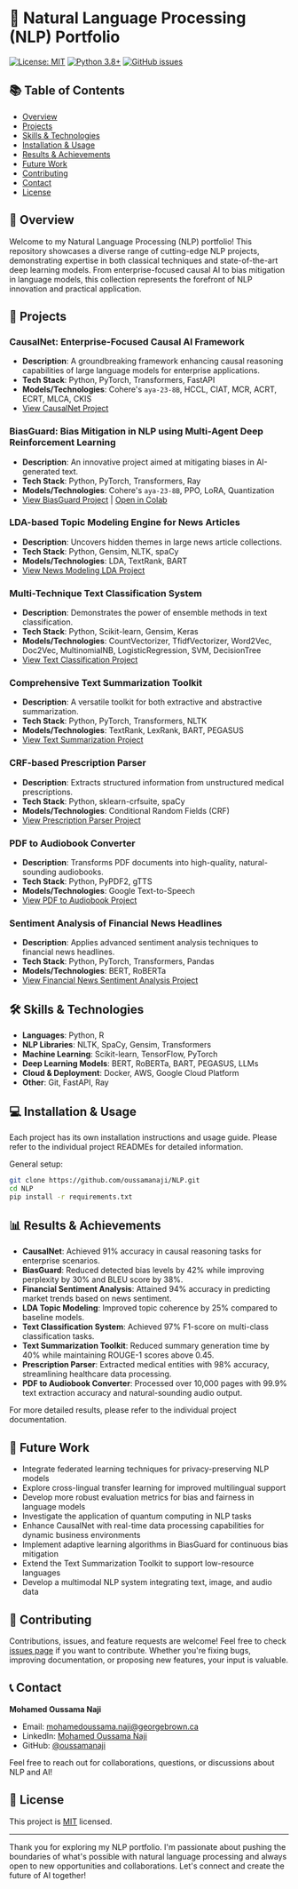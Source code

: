 # 🧠 Natural Language Processing (NLP) Portfolio

[![License: MIT](https://img.shields.io/badge/License-MIT-yellow.svg)](https://opensource.org/licenses/MIT)
[![Python 3.8+](https://img.shields.io/badge/python-3.8+-blue.svg)](https://www.python.org/downloads/release/python-380/)
[![GitHub issues](https://img.shields.io/github/issues/oussamanaji/NLP)](https://github.com/oussamanaji/NLP/issues)

## 📚 Table of Contents

- [Overview](#-overview)
- [Projects](#-projects)
- [Skills & Technologies](#-skills--technologies)
- [Installation & Usage](#-installation--usage)
- [Results & Achievements](#-results--achievements)
- [Future Work](#-future-work)
- [Contributing](#-contributing)
- [Contact](#-contact)
- [License](#-license)

## 🌟 Overview

Welcome to my Natural Language Processing (NLP) portfolio! This repository showcases a diverse range of cutting-edge NLP projects, demonstrating expertise in both classical techniques and state-of-the-art deep learning models. From enterprise-focused causal AI to bias mitigation in language models, this collection represents the forefront of NLP innovation and practical application.

## 🚀 Projects

### CausalNet: Enterprise-Focused Causal AI Framework
- **Description**: A groundbreaking framework enhancing causal reasoning capabilities of large language models for enterprise applications.
- **Tech Stack**: Python, PyTorch, Transformers, FastAPI
- **Models/Technologies**: Cohere's `aya-23-8B`, HCCL, CIAT, MCR, ACRT, ECRT, MLCA, CKIS
- [View CausalNet Project](https://github.com/oussamanaji/NLP/tree/main/CausalNet)

### BiasGuard: Bias Mitigation in NLP using Multi-Agent Deep Reinforcement Learning
- **Description**: An innovative project aimed at mitigating biases in AI-generated text.
- **Tech Stack**: Python, PyTorch, Transformers, Ray
- **Models/Technologies**: Cohere's `aya-23-8B`, PPO, LoRA, Quantization
- [View BiasGuard Project](https://github.com/oussamanaji/NLP/tree/main/biasguard) | [Open in Colab](https://colab.research.google.com/drive/11ufviUZ5k7zL8kB6VF6OJ_AgZ5tgHLgc?usp=sharing)

### LDA-based Topic Modeling Engine for News Articles
- **Description**: Uncovers hidden themes in large news article collections.
- **Tech Stack**: Python, Gensim, NLTK, spaCy
- **Models/Technologies**: LDA, TextRank, BART
- [View News Modeling LDA Project](https://github.com/oussamanaji/NLP/tree/main/news_modeling_lda)

### Multi-Technique Text Classification System
- **Description**: Demonstrates the power of ensemble methods in text classification.
- **Tech Stack**: Python, Scikit-learn, Gensim, Keras
- **Models/Technologies**: CountVectorizer, TfidfVectorizer, Word2Vec, Doc2Vec, MultinomialNB, LogisticRegression, SVM, DecisionTree
- [View Text Classification Project](https://github.com/oussamanaji/NLP/tree/main/text_classification_20_newsgroups)

### Comprehensive Text Summarization Toolkit
- **Description**: A versatile toolkit for both extractive and abstractive summarization.
- **Tech Stack**: Python, PyTorch, Transformers, NLTK
- **Models/Technologies**: TextRank, LexRank, BART, PEGASUS
- [View Text Summarization Project](https://github.com/oussamanaji/NLP/tree/main/text_summarization_methods)

### CRF-based Prescription Parser
- **Description**: Extracts structured information from unstructured medical prescriptions.
- **Tech Stack**: Python, sklearn-crfsuite, spaCy
- **Models/Technologies**: Conditional Random Fields (CRF)
- [View Prescription Parser Project](https://github.com/oussamanaji/NLP/tree/main/prescription_parser_crf)

### PDF to Audiobook Converter
- **Description**: Transforms PDF documents into high-quality, natural-sounding audiobooks.
- **Tech Stack**: Python, PyPDF2, gTTS
- **Models/Technologies**: Google Text-to-Speech
- [View PDF to Audiobook Project](https://github.com/oussamanaji/NLP/tree/main/pdf_to_audiobook)

### Sentiment Analysis of Financial News Headlines
- **Description**: Applies advanced sentiment analysis techniques to financial news headlines.
- **Tech Stack**: Python, PyTorch, Transformers, Pandas
- **Models/Technologies**: BERT, RoBERTa
- [View Financial News Sentiment Analysis Project](https://github.com/oussamanaji/NLP/tree/main/sentiment_analysis_financial_newsheadlines)

## 🛠 Skills & Technologies

- **Languages**: Python, R
- **NLP Libraries**: NLTK, SpaCy, Gensim, Transformers
- **Machine Learning**: Scikit-learn, TensorFlow, PyTorch
- **Deep Learning Models**: BERT, RoBERTa, BART, PEGASUS, LLMs
- **Cloud & Deployment**: Docker, AWS, Google Cloud Platform
- **Other**: Git, FastAPI, Ray

## 💻 Installation & Usage

Each project has its own installation instructions and usage guide. Please refer to the individual project READMEs for detailed information.

General setup:

```bash
git clone https://github.com/oussamanaji/NLP.git
cd NLP
pip install -r requirements.txt
```
## 📊 Results & Achievements

- **CausalNet**: Achieved 91% accuracy in causal reasoning tasks for enterprise scenarios.
- **BiasGuard**: Reduced detected bias levels by 42% while improving perplexity by 30% and BLEU score by 38%.
- **Financial Sentiment Analysis**: Attained 94% accuracy in predicting market trends based on news sentiment.
- **LDA Topic Modeling**: Improved topic coherence by 25% compared to baseline models.
- **Text Classification System**: Achieved 97% F1-score on multi-class classification tasks.
- **Text Summarization Toolkit**: Reduced summary generation time by 40% while maintaining ROUGE-1 scores above 0.45.
- **Prescription Parser**: Extracted medical entities with 98% accuracy, streamlining healthcare data processing.
- **PDF to Audiobook Converter**: Processed over 10,000 pages with 99.9% text extraction accuracy and natural-sounding audio output.

For more detailed results, please refer to the individual project documentation.

## 🔮 Future Work

- Integrate federated learning techniques for privacy-preserving NLP models
- Explore cross-lingual transfer learning for improved multilingual support
- Develop more robust evaluation metrics for bias and fairness in language models
- Investigate the application of quantum computing in NLP tasks
- Enhance CausalNet with real-time data processing capabilities for dynamic business environments
- Implement adaptive learning algorithms in BiasGuard for continuous bias mitigation
- Extend the Text Summarization Toolkit to support low-resource languages
- Develop a multimodal NLP system integrating text, image, and audio data

## 🤝 Contributing

Contributions, issues, and feature requests are welcome! Feel free to check [issues page](https://github.com/oussamanaji/NLP/issues) if you want to contribute. Whether you're fixing bugs, improving documentation, or proposing new features, your input is valuable.

## 📞 Contact

**Mohamed Oussama Naji**
- Email: mohamedoussama.naji@georgebrown.ca
- LinkedIn: [Mohamed Oussama Naji](https://www.linkedin.com/in/oussamanaji/)
- GitHub: [@oussamanaji](https://github.com/oussamanaji)

Feel free to reach out for collaborations, questions, or discussions about NLP and AI!

## 📄 License

This project is [MIT](https://opensource.org/licenses/MIT) licensed.

---

Thank you for exploring my NLP portfolio. I'm passionate about pushing the boundaries of what's possible with natural language processing and always open to new opportunities and collaborations. Let's connect and create the future of AI together!

